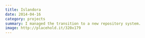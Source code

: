 ```yaml
---
title: Islandora
date: 2014-04-16
category: projects
summary: I managed the transition to a new repository system.
image: http://placehold.it/320x179
---
```

